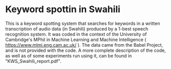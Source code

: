# Keyword spottin in Swahili
This is a keyword spotting system that searches for keywords in a written transcription of audio data (in Swahili) produced by a 1-best speech recognition system.
It was coded in the context of the University of Cambridge's MPhil in Machine Learning and Machine Intelligence ( https://www.mlmi.eng.cam.ac.uk/ ).
The data came from the Babel Project, and is not provided with the code.
A more complete description of the code, as well as of some experiments run using it, can be found in "KWS_Swahili_report.pdf".
